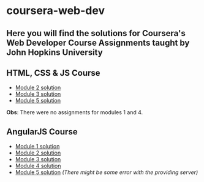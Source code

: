 # coursera-web-dev
Here you will find the solutions for Coursera's Web Developer Course Assignments taught by John Hopkins University
---

## HTML, CSS & JS Course

* [Module 2 solution](https://felipefss.github.io/coursera-web-dev/HTML-CSS-JS/module2_solution/)
* [Module 3 solution](https://felipefss.github.io/coursera-web-dev/HTML-CSS-JS/module3_solution/)
* [Module 5 solution](https://felipefss.github.io/coursera-web-dev/HTML-CSS-JS/module5_solution/)

**Obs**: There were no assignments for modules 1 and 4.

## AngularJS Course

* [Module 1 solution](https://felipefss.github.io/coursera-web-dev/Angular/module1_solution/)
* [Module 2 solution](https://felipefss.github.io/coursera-web-dev/Angular/module2_solution/)
* [Module 3 solution](https://felipefss.github.io/coursera-web-dev/Angular/module3_solution/)
* [Module 4 solution](https://felipefss.github.io/coursera-web-dev/Angular/module4_solution/)
* [Module 5 solution](https://felipefss.github.io/coursera-web-dev/Angular/module5_solution/) _(There might be some error with the providing server)_
